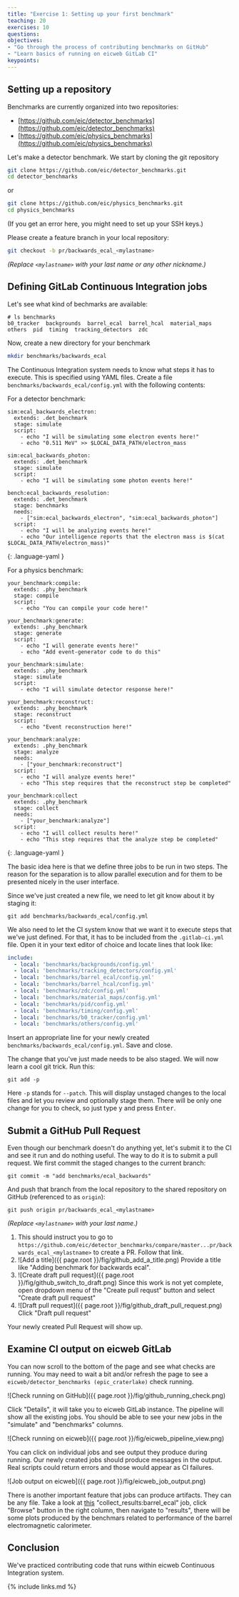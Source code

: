 ```yaml
---
title: "Exercise 1: Setting up your first benchmark"
teaching: 20
exercises: 10
questions:
objectives:
- "Go through the process of contributing benchmarks on GitHub"
- "Learn basics of running on eicweb GitLab CI"
keypoints:
---
```


## Setting up a repository

Benchmarks are currently organized into two repositories:

- [https://github.com/eic/detector_benchmarks](https://github.com/eic/detector_benchmarks)
- [https://github.com/eic/physics_benchmarks](https://github.com/eic/physics_benchmarks)

Let's make a detector benchmark. We start by cloning the git repository

```bash
git clone https://github.com/eic/detector_benchmarks.git
cd detector_benchmarks
```
or 
```bash
git clone https://github.com/eic/physics_benchmarks.git
cd physics_benchmarks
```

(If you get an error here, you might need to set up your SSH keys.)

Please create a feature branch in your local repository:

```bash
git checkout -b pr/backwards_ecal_<mylastname>
```

*(Replace `<mylastname>` with your last name or any other nickname.)*

## Defining GitLab Continuous Integration jobs

Let's see what kind of bechmarks are available:

```output
# ls benchmarks
b0_tracker  backgrounds  barrel_ecal  barrel_hcal  material_maps  others  pid  timing  tracking_detectors  zdc
```

Now, create a new directory for your benchmark

```bash
mkdir benchmarks/backwards_ecal
```

The Continuous Integration system needs to know what steps it has to execute. This is specified using YAML files. Create a file `benchmarks/backwards_ecal/config.yml` with the following contents:

For a detector benchmark:
~~~
sim:ecal_backwards_electron:
  extends: .det_benchmark 
  stage: simulate
  script:
    - echo "I will be simulating some electron events here!"
    - echo "0.511 MeV" >> $LOCAL_DATA_PATH/electron_mass

sim:ecal_backwards_photon:
  extends: .det_benchmark 
  stage: simulate
  script:
    - echo "I will be simulating some photon events here!"

bench:ecal_backwards_resolution:
  extends: .det_benchmark
  stage: benchmarks
  needs:
    - ["sim:ecal_backwards_electron", "sim:ecal_backwards_photon"]
  script:
    - echo "I will be analyzing events here!"
    - echo "Our intelligence reports that the electron mass is $(cat $LOCAL_DATA_PATH/electron_mass)"
~~~
{: .language-yaml }

For a physics benchmark:
~~~
your_benchmark:compile:
  extends: .phy_benchmark 
  stage: compile
  script:
    - echo "You can compile your code here!"

your_benchmark:generate:
  extends: .phy_benchmark 
  stage: generate
  script:
    - echo "I will generate events here!"
    - echo "Add event-generator code to do this"

your_benchmark:simulate:
  extends: .phy_benchmark
  stage: simulate
  script:
    - echo "I will simulate detector response here!"

your_benchmark:reconstruct:
  extends: .phy_benchmark
  stage: reconstruct
  script:
    - echo "Event reconstruction here!"

your_benchmark:analyze:
  extends: .phy_benchmark
  stage: analyze
  needs:
    - ["your_benchmark:reconstruct"]
  script:
    - echo "I will analyze events here!"
    - echo "This step requires that the reconstruct step be completed"

your_benchmark:collect
  extends: .phy_benchmark
  stage: collect
  needs:
    - ["your_benchmark:analyze"]
  script:
    - echo "I will collect results here!"
    - echo "This step requires that the analyze step be completed"

~~~
{: .language-yaml }

The basic idea here is that we define three jobs to be run in two steps. The reason for the separation is to allow parallel execution and for them to be presented nicely in the user interface.

Since we've just created a new file, we need to let git know about it by staging it:

```shell
git add benchmarks/backwards_ecal/config.yml
```

We also need to let the CI system know that we want it to execute steps that we've just defined. For that, it has to be included from the `.gitlab-ci.yml` file. Open it in your text editor of choice and locate lines that look like:

```yaml
include:
  - local: 'benchmarks/backgrounds/config.yml'
  - local: 'benchmarks/tracking_detectors/config.yml'
  - local: 'benchmarks/barrel_ecal/config.yml'
  - local: 'benchmarks/barrel_hcal/config.yml'
  - local: 'benchmarks/zdc/config.yml'
  - local: 'benchmarks/material_maps/config.yml'
  - local: 'benchmarks/pid/config.yml'
  - local: 'benchmarks/timing/config.yml'
  - local: 'benchmarks/b0_tracker/config.yml'
  - local: 'benchmarks/others/config.yml'
```

Insert an appropriate line for your newly created `benchmarks/backwards_ecal/config.yml`. Save and close.

The change that you've just made needs to be also staged. We will now learn a cool git trick. Run this:

```shell
git add -p
```

Here `-p` stands for `--patch`. This will display unstaged changes to the local files and let you review and optionally stage them. There will be only one change for you to check, so just type <kbd>y</kbd> and press <kbd>Enter</kbd>.

## Submit a GitHub Pull Request

Even though our benchmark doesn't do anything yet, let's submit it to the CI and see it run and do nothing useful. The way to do it is to submit a pull request. We first commit the staged changes to the current branch:

```shell
git commit -m "add benchmarks/ecal_backwards"
```

And push that branch from the local repository to the shared repository on GitHub (referenced to as `origin`):

```shell
git push origin pr/backwards_ecal_<mylastname>
```
*(Replace `<mylastname>` with your last name.)*

1. This should instruct you to go to `https://github.com/eic/detector_benchmarks/compare/master...pr/backwards_ecal_<mylastname>` to create a PR. Follow that link.
3. ![Add a title]({{ page.root }}/fig/github_add_a_title.png) Provide a title like "Adding benchmark for backwards ecal".
4. ![Create draft pull request]({{ page.root }}/fig/github_switch_to_draft.png) Since this work is not yet complete, open dropdown menu of the "Create pull requst" button and select "Create draft pull request"
5. ![Draft pull request]({{ page.root }}/fig/github_draft_pull_request.png) Click "Draft pull request"

Your newly created Pull Request will show up.

## Examine CI output on eicweb GitLab

You can now scroll to the bottom of the page and see what checks are running. You may need to wait a bit and/or refresh the page to see a `eicweb/detector_benchmarks (epic_craterlake)` check running.

![Check running on GitHub]({{ page.root }}/fig/github_running_check.png)

Click "Details", it will take you to eicweb GitLab instance. The pipeline will show all the existing jobs. You should be able to see your new jobs in the "simulate" and "benchmarks" columns.

![Check running on eicweb]({{ page.root }}/fig/eicweb_pipeline_view.png)

You can click on individual jobs and see output they produce during running. Our newly created jobs should produce messages in the output. Real scripts could return errors and those would appear as CI failures.

![Job output on eicweb]({{ page.root }}/fig/eicweb_job_output.png)

There is another important feature that jobs can produce artifacts. They can be any file. Take a look at [this](https://eicweb.phy.anl.gov/EIC/benchmarks/detector_benchmarks/-/jobs/2284270) "collect_results:barrel_ecal" job, click "Browse" button in the right column, then navigate to "results", there will be some plots produced by the benchmars related to performance of the barrel electromagnetic calorimeter.

## Conclusion

We've practiced contributing code that runs within eicweb Continuous Integration system.

{% include links.md %}

